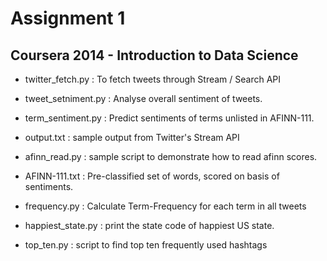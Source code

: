 Assignment 1 
============

## Coursera 2014 - Introduction to Data Science

* twitter_fetch.py : To fetch tweets through Stream / Search API

* tweet_setniment.py : Analyse overall sentiment of tweets.

* term_sentiment.py : Predict sentiments of terms unlisted in AFINN-111.

* output.txt : sample output from Twitter's Stream API

* afinn_read.py : sample script to demonstrate how to read afinn scores.

* AFINN-111.txt : Pre-classified set of words, scored on basis of sentiments.

* frequency.py : Calculate Term-Frequency for each term in all tweets

* happiest_state.py : print the state code of happiest US state.

* top_ten.py : script to find top ten frequently used hashtags

